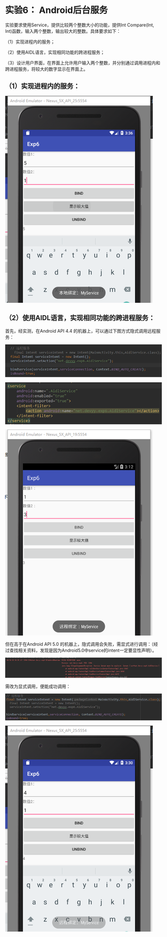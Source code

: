 # 实验6： Android后台服务

实验要求使用Service，提供比较两个整数大小的功能，提供Int Compare(Int, Int)函数，输入两个整数，输出较大的整数。具体要求如下：

（1）实现进程内的服务；

（2）使用AIDL语言，实现相同功能的跨进程服务；

（3）设计用户界面，在界面上允许用户输入两个整数，并分别通过调用进程内和跨进程服务，将较大的数字显示在界面上。

## （1）实现进程内的服务：

![](local1.png)

## （2）使用AIDL语言，实现相同功能的跨进程服务：

首先，经实测，在Android API 4.4 的机器上，可以通过下图方式隐式调用远程服务：

![](remote1.png)

![](remote2.png)

![](remote3.png)

但在高于在Android API 5.0 的机器上，隐式调用会失败，需显式进行调用：（经过查找相关资料，发现是因为Android5.0中service的intent一定要显性声明）。

![](error1.png)

需改为显式调用，便能成功调用：

![](error2.png)

![](error3.png)
